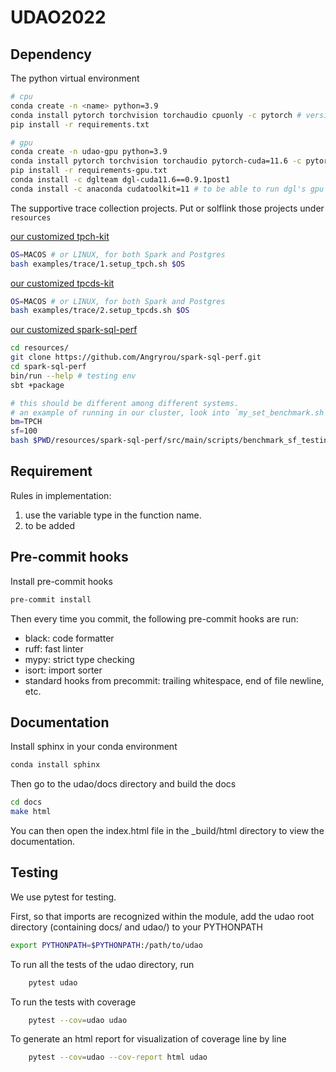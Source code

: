 # UDAO2022

## Dependency 

The python virtual environment
```bash
# cpu
conda create -n <name> python=3.9
conda install pytorch torchvision torchaudio cpuonly -c pytorch # version 1.13.1
pip install -r requirements.txt

# gpu 
conda create -n udao-gpu python=3.9
conda install pytorch torchvision torchaudio pytorch-cuda=11.6 -c pytorch -c nvidia # version 1.13.1
pip install -r requirements-gpu.txt
conda install -c dglteam dgl-cuda11.6==0.9.1post1
conda install -c anaconda cudatoolkit=11 # to be able to run dgl's gpu version


```

The supportive trace collection projects. Put or solflink those projects under `resources`

[our customized tpch-kit][1]
```bash
OS=MACOS # or LINUX, for both Spark and Postgres
bash examples/trace/1.setup_tpch.sh $OS
```

[our customized tpcds-kit][2]
```bash
OS=MACOS # or LINUX, for both Spark and Postgres
bash examples/trace/2.setup_tpcds.sh $OS
```

[our customized spark-sql-perf][3]
```bash
cd resources/
git clone https://github.com/Angryrou/spark-sql-perf.git
cd spark-sql-perf
bin/run --help # testing env
sbt +package

# this should be different among different systems.
# an example of running in our cluster, look into `my_set_benchmark.sh` for more details
bm=TPCH
sf=100
bash $PWD/resources/spark-sql-perf/src/main/scripts/benchmark_sf_testing/my_set_benchmark.sh $bm $sf 
```
   
[1]: https://github.com/Angryrou/tpch-kit
[2]: https://github.com/Angryrou/tpcds-kit
[3]: https://github.com/Angryrou/spark-sql-perf

## Requirement

Rules in implementation:
1. use the variable type in the function name.
2. to be added

## Pre-commit hooks

Install pre-commit hooks
```bash
pre-commit install
```

Then every time you commit, the following pre-commit hooks are run:
- black: code formatter
- ruff: fast linter
- mypy: strict type checking
- isort: import sorter
- standard hooks from precommit: trailing whitespace, end of file newline, etc.

## Documentation

Install sphinx in your conda environment
```bash
conda install sphinx
```
Then go to the udao/docs directory and build the docs
```bash
cd docs
make html
```

You can then open the index.html file in the _build/html directory to view the documentation.

## Testing
We use pytest for testing.

First, so that imports are recognized within the module, add the udao root directory (containing docs/ and udao/) to your PYTHONPATH

```bash
export PYTHONPATH=$PYTHONPATH:/path/to/udao
```

To run all the tests of the udao directory, run
```bash
    pytest udao
```

To run the tests with coverage
```bash
    pytest --cov=udao udao
```

To generate an html report for visualization of coverage line by line
```bash
    pytest --cov=udao --cov-report html udao
```



